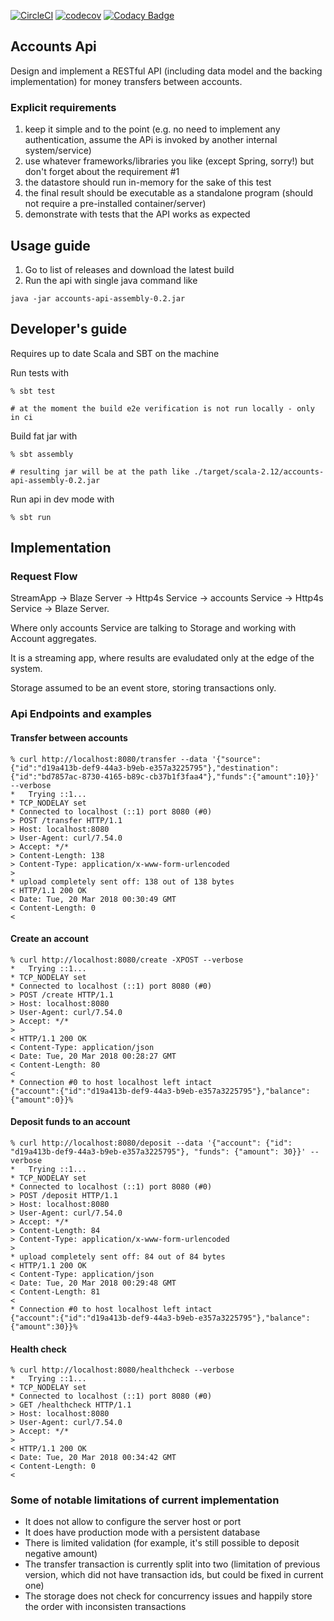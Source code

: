 [![CircleCI](https://circleci.com/gh/spikerlabs/accounts-api-example/tree/master.svg?style=shield)](https://circleci.com/gh/spikerlabs/accounts-api-example/tree/master)
[![codecov](https://codecov.io/gh/spikerlabs/accounts-api-exercise/branch/master/graph/badge.svg)](https://codecov.io/gh/spikerlabs/accounts-api-exercise)
[![Codacy Badge](https://api.codacy.com/project/badge/Grade/1f3cd587671a419e981f4f17613bff13)](https://www.codacy.com/app/asarturas/payments-api-exercise?utm_source=github.com&amp;utm_medium=referral&amp;utm_content=spikerlabs/payments-api-exercise&amp;utm_campaign=Badge_Grade)

## Accounts Api

Design and implement a RESTful API (including data model and the backing implementation) for money
transfers between accounts.

### Explicit requirements

1. keep it simple and to the point (e.g. no need to implement any authentication, assume the APi is invoked by another internal system/service)
2. use whatever frameworks/libraries you like (except Spring, sorry!) but don't forget about the requirement #1
3. the datastore should run in-memory for the sake of this test
4. the final result should be executable as a standalone program (should not require a pre-installed container/server)
5. demonstrate with tests that the API works as expected

## Usage guide

1. Go to list of releases and download the latest build
2. Run the api with single java command like
```
java -jar accounts-api-assembly-0.2.jar
```

## Developer's guide

Requires up to date Scala and SBT on the machine

Run tests with
```
% sbt test

# at the moment the build e2e verification is not run locally - only in ci
```

Build fat jar with
```
% sbt assembly

# resulting jar will be at the path like ./target/scala-2.12/accounts-api-assembly-0.2.jar
```

Run api in dev mode with
```
% sbt run
```

## Implementation

### Request Flow

StreamApp -> Blaze Server -> Http4s Service -> accounts Service -> Http4s Service -> Blaze Server.

Where only accounts Service are talking to Storage and working with Account aggregates.

It is a streaming app, where results are evaludated only at the edge of the system.

Storage assumed to be an event store, storing transactions only.

### Api Endpoints and examples

#### Transfer between accounts

```
% curl http://localhost:8080/transfer --data '{"source":{"id":"d19a413b-def9-44a3-b9eb-e357a3225795"},"destination":{"id":"bd7857ac-8730-4165-b89c-cb37b1f3faa4"},"funds":{"amount":10}}' --verbose
*   Trying ::1...
* TCP_NODELAY set
* Connected to localhost (::1) port 8080 (#0)
> POST /transfer HTTP/1.1
> Host: localhost:8080
> User-Agent: curl/7.54.0
> Accept: */*
> Content-Length: 138
> Content-Type: application/x-www-form-urlencoded
>
* upload completely sent off: 138 out of 138 bytes
< HTTP/1.1 200 OK
< Date: Tue, 20 Mar 2018 00:30:49 GMT
< Content-Length: 0
<
```

#### Create an account

```
% curl http://localhost:8080/create -XPOST --verbose
*   Trying ::1...
* TCP_NODELAY set
* Connected to localhost (::1) port 8080 (#0)
> POST /create HTTP/1.1
> Host: localhost:8080
> User-Agent: curl/7.54.0
> Accept: */*
>
< HTTP/1.1 200 OK
< Content-Type: application/json
< Date: Tue, 20 Mar 2018 00:28:27 GMT
< Content-Length: 80
<
* Connection #0 to host localhost left intact
{"account":{"id":"d19a413b-def9-44a3-b9eb-e357a3225795"},"balance":{"amount":0}}%
```

#### Deposit funds to an account

```
% curl http://localhost:8080/deposit --data '{"account": {"id": "d19a413b-def9-44a3-b9eb-e357a3225795"}, "funds": {"amount": 30}}' --verbose
*   Trying ::1...
* TCP_NODELAY set
* Connected to localhost (::1) port 8080 (#0)
> POST /deposit HTTP/1.1
> Host: localhost:8080
> User-Agent: curl/7.54.0
> Accept: */*
> Content-Length: 84
> Content-Type: application/x-www-form-urlencoded
>
* upload completely sent off: 84 out of 84 bytes
< HTTP/1.1 200 OK
< Content-Type: application/json
< Date: Tue, 20 Mar 2018 00:29:48 GMT
< Content-Length: 81
<
* Connection #0 to host localhost left intact
{"account":{"id":"d19a413b-def9-44a3-b9eb-e357a3225795"},"balance":{"amount":30}}%
```

#### Health check

```
% curl http://localhost:8080/healthcheck --verbose
*   Trying ::1...
* TCP_NODELAY set
* Connected to localhost (::1) port 8080 (#0)
> GET /healthcheck HTTP/1.1
> Host: localhost:8080
> User-Agent: curl/7.54.0
> Accept: */*
>
< HTTP/1.1 200 OK
< Date: Tue, 20 Mar 2018 00:34:42 GMT
< Content-Length: 0
<
```

### Some of notable limitations of current implementation

* It does not allow to configure the server host or port
* It does have production mode with a persistent database
* There is limited validation (for example, it's still possible to deposit negative amount)
* The transfer transaction is currently split into two (limitation of previous version, which did not have transaction ids, but could be fixed in current one)
* The storage does not check for concurrency issues and happily store the order with inconsisten transactions
